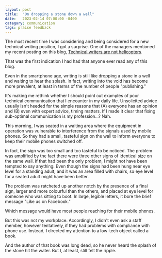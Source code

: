 ```yaml
---
layout: post
title:  "On dropping a stone down a well"
date:   2023-02-14 07:00:00 -0400
category: communication
tags: praise feedback
---
```

The most recent time I was considering and being considered for a new technical writing position, I got a surprise. One of the managers mentioned my recent posting on this blog, [Technical writers are not helicopters](2022-12-08-helicopters.md).

That was the first indication I had had that anyone ever read any of this blog.

Even in the smartphone age, writing is still like dropping a stone in a well and waiting to hear the splash. In fact, writing into the void has become more prevalent, at least in terms of the number of people "publishing."

It's making me rethink whether I should point out examples of poor technical communication that I encounter in my daily life. Unsolicited advice usually isn't heeded for the simple reasons that (A) everyone has an opinion and (B) even with expert advice, timing matters. If I made it clear that fixing sub-optimal communication is my profession...? Nah.

This morning, I was seated in a waiting area where the equipment in operation was vulnerable to interference from the signals used by mobile phones. So they had a small, tasteful sign on the wall to inform everyone to keep their mobile phones switched off.

In fact, the sign was too small and too tasteful to be noticed. The problem was amplified by the fact there were three other signs of identical size on the same wall. If that had been the only problem, I might not have been tempted to say anything. Even though the signs had been hung near eye level for a standing adult, and it was an area filled with chairs, so eye level for a seated adult might have been better.

The problem was ratcheted up another notch by the presence of a final sign, larger and more colourful than the others, and placed at eye level for someone who was sitting to boot. In large, legible letters, it bore the brief message "Like us on Facebook."

Which message would have most people reaching for their mobile phones.

But this was not my workplace. Accordingly, I didn't even ask a staff member, however tentatively, if they had problems with compliance with phone use. Instead, I directed my attention to a low-tech object called a book.

And the author of that book was long dead, so he never heard the splash of the stone hit the water. But I, at least, still felt the ripple.
